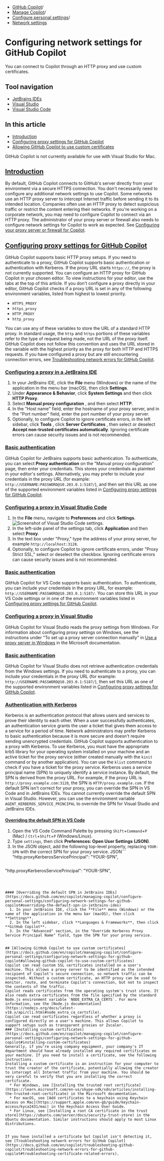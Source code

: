   * [GitHub Copilot](https://docs.github.com/en/copilot "GitHub Copilot")/
  * [Manage Copilot](https://docs.github.com/en/copilot/managing-copilot "Manage Copilot")/
  * [Configure personal settings](https://docs.github.com/en/copilot/managing-copilot/configure-personal-settings "Configure personal settings")/
  * [Network settings](https://docs.github.com/en/copilot/managing-copilot/configure-personal-settings/configuring-network-settings-for-github-copilot "Network settings")


# Configuring network settings for GitHub Copilot
You can connect to Copilot through an HTTP proxy and use custom certificates.
## Tool navigation
  * [JetBrains IDEs](https://docs.github.com/en/copilot/managing-copilot/configure-personal-settings/configuring-network-settings-for-github-copilot?tool=jetbrains)
  * [Visual Studio](https://docs.github.com/en/copilot/managing-copilot/configure-personal-settings/configuring-network-settings-for-github-copilot?tool=visualstudio)
  * [Visual Studio Code](https://docs.github.com/en/copilot/managing-copilot/configure-personal-settings/configuring-network-settings-for-github-copilot?tool=vscode)


## In this article
  * [Introduction](https://docs.github.com/en/copilot/managing-copilot/configure-personal-settings/configuring-network-settings-for-github-copilot#introduction)
  * [Configuring proxy settings for GitHub Copilot](https://docs.github.com/en/copilot/managing-copilot/configure-personal-settings/configuring-network-settings-for-github-copilot#configuring-proxy-settings-for-github-copilot)
  * [Allowing GitHub Copilot to use custom certificates](https://docs.github.com/en/copilot/managing-copilot/configure-personal-settings/configuring-network-settings-for-github-copilot#allowing-github-copilot-to-use-custom-certificates)


GitHub Copilot is not currently available for use with Visual Studio for Mac.
## [Introduction](https://docs.github.com/en/copilot/managing-copilot/configure-personal-settings/configuring-network-settings-for-github-copilot#introduction)
By default, GitHub Copilot connects to GitHub's server directly from your environment via a secure HTTPS connection. You don't necessarily need to configure any additional network settings to use Copilot.
Some networks use an HTTP proxy server to intercept Internet traffic before sending it to its intended location. Companies often use an HTTP proxy to detect suspicious traffic or restrict the content entering their networks. If you're working on a corporate network, you may need to configure Copilot to connect via an HTTP proxy.
The administrator of your proxy server or firewall also needs to configure network settings for Copilot to work as expected. See [Configuring your proxy server or firewall for Copilot](https://docs.github.com/en/copilot/managing-copilot/managing-github-copilot-in-your-organization/configuring-your-proxy-server-or-firewall-for-copilot).
## [Configuring proxy settings for GitHub Copilot](https://docs.github.com/en/copilot/managing-copilot/configure-personal-settings/configuring-network-settings-for-github-copilot#configuring-proxy-settings-for-github-copilot)
GitHub Copilot supports basic HTTP proxy setups. If you need to authenticate to a proxy, GitHub Copilot supports basic authentication or authentication with Kerberos. If the proxy URL starts `https://`, the proxy is not currently supported.
You can configure an HTTP proxy for GitHub Copilot in your chosen editor. To view instructions for your editor, use the tabs at the top of this article.
If you don't configure a proxy directly in your editor, GitHub Copilot checks if a proxy URL is set in any of the following environment variables, listed from highest to lowest priority.
  * `HTTPS_PROXY`
  * `https_proxy`
  * `HTTP_PROXY`
  * `http_proxy`


You can use any of these variables to store the URL of a standard HTTP proxy. In standard usage, the `http` and `https` portions of these variables refer to the type of request being made, not the URL of the proxy itself. GitHub Copilot does not follow this convention and uses the URL stored in the variable with the highest priority as the proxy for both HTTP and HTTPS requests.
If you have configured a proxy but are still encountering connection errors, see [Troubleshooting network errors for GitHub Copilot](https://docs.github.com/en/copilot/troubleshooting-github-copilot/troubleshooting-network-errors-for-github-copilot#troubleshooting-proxy-errors).
### [Configuring a proxy in a JetBrains IDE](https://docs.github.com/en/copilot/managing-copilot/configure-personal-settings/configuring-network-settings-for-github-copilot#configuring-a-proxy-in-a-jetbrains-ide)
  1. In your JetBrains IDE, click the **File** menu (Windows) or the name of the application in the menu bar (macOS), then click **Settings**.
  2. Under **Appearance & Behavior**, click **System Settings** and then click **HTTP Proxy**.
  3. Select **Manual proxy configuration** , and then select **HTTP**.
  4. In the "Host name" field, enter the hostname of your proxy server, and in the "Port number" field, enter the port number of your proxy server.
  5. Optionally, to configure Copilot to ignore certificate errors, in the left sidebar, click **Tools** , click **Server Certificates** , then select or deselect **Accept non-trusted certificates automatically**.
Ignoring certificate errors can cause security issues and is not recommended.


### [Basic authentication](https://docs.github.com/en/copilot/managing-copilot/configure-personal-settings/configuring-network-settings-for-github-copilot#basic-authentication)
GitHub Copilot for JetBrains supports basic authentication. To authenticate, you can select **Proxy authentication** on the "Manual proxy configuration" page, then enter your credentials.
This stores your credentials as plaintext in your editor's settings. Alternatively, you may prefer to include your credentials in the proxy URL (for example: `http://USERNAME:PASSWORD@10.203.0.1:5187/`), and then set this URL as one of the supported environment variables listed in [Configuring proxy settings for GitHub Copilot](https://docs.github.com/en/copilot/managing-copilot/configure-personal-settings/configuring-network-settings-for-github-copilot#configuring-proxy-settings-for-github-copilot).
### [Configuring a proxy in Visual Studio Code](https://docs.github.com/en/copilot/managing-copilot/configure-personal-settings/configuring-network-settings-for-github-copilot#configuring-a-proxy-in-visual-studio-code)
  1. In the **File** menu, navigate to **Preferences** and click **Settings**.
![Screenshot of Visual Studio Code settings.](https://docs.github.com/assets/cb-99970/images/help/copilot/vsc-settings.png)
  2. In the left-side panel of the settings tab, click **Application** and then select **Proxy**.
  3. In the text box under "Proxy," type the address of your proxy server, for example `http://localhost:3128`.
  4. Optionally, to configure Copilot to ignore certificate errors, under "Proxy Strict SSL," select or deselect the checkbox.
Ignoring certificate errors can cause security issues and is not recommended.


### [Basic authentication](https://docs.github.com/en/copilot/managing-copilot/configure-personal-settings/configuring-network-settings-for-github-copilot#basic-authentication-1)
GitHub Copilot for VS Code supports basic authentication. To authenticate, you can include your credentials in the proxy URL, for example: `http://USERNAME:PASSWORD@10.203.0.1:5187/`. You can store this URL in your VS Code settings or in one of the environment variables listed in [Configuring proxy settings for GitHub Copilot](https://docs.github.com/en/copilot/managing-copilot/configure-personal-settings/configuring-network-settings-for-github-copilot#configuring-proxy-settings-for-github-copilot).
### [Configuring a proxy in Visual Studio](https://docs.github.com/en/copilot/managing-copilot/configure-personal-settings/configuring-network-settings-for-github-copilot#configuring-a-proxy-in-visual-studio)
GitHub Copilot for Visual Studio reads the proxy settings from Windows. For information about configuring proxy settings on Windows, see the instructions under "To set up a proxy server connection manually" in [Use a proxy server in Windows](https://support.microsoft.com/en-us/windows/use-a-proxy-server-in-windows-03096c53-0554-4ffe-b6ab-8b1deee8dae1) in the Microsoft documentation.
### [Basic authentication](https://docs.github.com/en/copilot/managing-copilot/configure-personal-settings/configuring-network-settings-for-github-copilot#basic-authentication-2)
GitHub Copilot for Visual Studio does not retrieve authentication credentials from the Windows settings. If you need to authenticate to a proxy, you can include your credentials in the proxy URL (for example: `http://USERNAME:PASSWORD@10.203.0.1:5187/`), then set this URL as one of the supported environment variables listed in [Configuring proxy settings for GitHub Copilot](https://docs.github.com/en/copilot/managing-copilot/configure-personal-settings/configuring-network-settings-for-github-copilot#configuring-proxy-settings-for-github-copilot).
### [Authentication with Kerberos](https://docs.github.com/en/copilot/managing-copilot/configure-personal-settings/configuring-network-settings-for-github-copilot#authentication-with-kerberos)
Kerberos is an authentication protocol that allows users and services to prove their identity to each other. When a user successfully authenticates, an authentication service grants the user a ticket that gives them access to a service for a period of time. Network administrators may prefer Kerberos to basic authentication because it is more secure and doesn't require sending unencrypted credentials.
GitHub Copilot supports authentication to a proxy with Kerberos. To use Kerberos, you must have the appropriate krb5 library for your operating system installed on your machine and an active ticket for the proxy service (either created manually with the `kinit` command or by another application). You can use the `klist` command to check if you have a ticket for the proxy service.
Kerberos uses a service principal name (SPN) to uniquely identify a service instance. By default, the SPN is derived from the proxy URL. For example, if the proxy URL is `http://proxy.example.com:3128`, the SPN is `HTTP/proxy.example.com`.
If the default SPN isn't correct for your proxy, you can override the SPN in VS Code and in JetBrains IDEs. You cannot currently override the default SPN in Visual Studio. However, you can use the environment variable `AGENT_KERBEROS_SERVICE_PRINCIPAL` to override the SPN for Visual Studio and JetBrains IDEs.
#### [Overriding the default SPN in VS Code](https://docs.github.com/en/copilot/managing-copilot/configure-personal-settings/configuring-network-settings-for-github-copilot#overriding-the-default-spn-in-vs-code)
  1. Open the VS Code Command Palette by pressing `Shift`+`Command`+`P` (Mac) / `Ctrl`+`Shift`+`P` (Windows/Linux).
  2. Type `settings`, then click **Preferences: Open User Settings (JSON)**.
  3. In the JSON object, add the following top-level property, replacing `YOUR-SPN` with the correct SPN for your proxy service.
JSON```
"http.proxyKerberosServicePrincipal": "YOUR-SPN",

```
```
"http.proxyKerberosServicePrincipal": "YOUR-SPN",

```



#### [Overriding the default SPN in JetBrains IDEs](https://docs.github.com/en/copilot/managing-copilot/configure-personal-settings/configuring-network-settings-for-github-copilot#overriding-the-default-spn-in-jetbrains-ides)
  1. In your JetBrains IDE, click the **File** menu (Windows) or the name of the application in the menu bar (macOS), then click **Settings**.
  2. In the left sidebar, click **Languages & Frameworks**, then click **GitHub Copilot**.
  3. In the "Advanced" section, in the "Override Kerberos Proxy Service Principal Name" field, type the SPN for your proxy service.


## [Allowing GitHub Copilot to use custom certificates](https://docs.github.com/en/copilot/managing-copilot/configure-personal-settings/configuring-network-settings-for-github-copilot#allowing-github-copilot-to-use-custom-certificates)
Copilot can read custom SSL certificates installed on a user's machine. This allows a proxy server to be identified as the intended recipient of Copilot's secure connection, so network traffic can be inspected. Without a custom certificate, an HTTP proxy can be used to monitor, route, and terminate Copilot's connection, but not to inspect the contents of the traffic.
Copilot reads certificates from the operating system's trust store. It also reads extra certificates from the file specified by the standard Node.js environment variable `NODE_EXTRA_CA_CERTS`. For more information, see the [Node.js documentation](https://nodejs.org/docs/latest-v18.x/api/cli.html#node_extra_ca_certsfile).
Copilot can read certificates regardless of whether a proxy is configured directly on a user's machine. This allows Copilot to support setups such as transparent proxies or Zscaler.
### [Installing custom certificates](https://docs.github.com/en/copilot/managing-copilot/configure-personal-settings/configuring-network-settings-for-github-copilot#installing-custom-certificates)
Generally, if you're using company equipment, your company's IT department should have already installed any required certificates on your machine. If you need to install a certificate, see the following instructions.
Installing a custom certificate is an instruction for your computer to trust the creator of the certificate, potentially allowing the creator to intercept all Internet traffic from your machine. You should be very careful to verify that you are installing the correct certificate.
  * For Windows, see [Installing the trusted root certificate](https://learn.microsoft.com/en-us/skype-sdk/sdn/articles/installing-the-trusted-root-certificate) in the Microsoft documentation.
  * For macOS, see [Add certificates to a keychain using Keychain Access on Mac](https://support.apple.com/en-gb/guide/keychain-access/kyca2431/mac) in the Keychain Access User Guide.
  * For Linux, see [Installing a root CA certificate in the trust store](https://ubuntu.com/server/docs/security-trust-store) in the Ubuntu documentation. Similar instructions should apply to most Linux distributions.


If you have installed a certificate but Copilot isn't detecting it, see [Troubleshooting network errors for GitHub Copilot](https://docs.github.com/en/copilot/troubleshooting-github-copilot/troubleshooting-network-errors-for-github-copilot#troubleshooting-certificate-related-errors).
